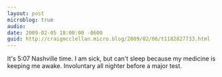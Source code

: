 ```yaml
---
layout: post
microblog: true
audio: 
date: 2009-02-05 18:00:00 -0600
guid: http://craigmcclellan.micro.blog/2009/02/06/t1182827733.html
---
```

It's 5:07 Nashville time.  I am sick, but can't sleep because my medicine is keeping me awake.  Involuntary all nighter before a major test.

